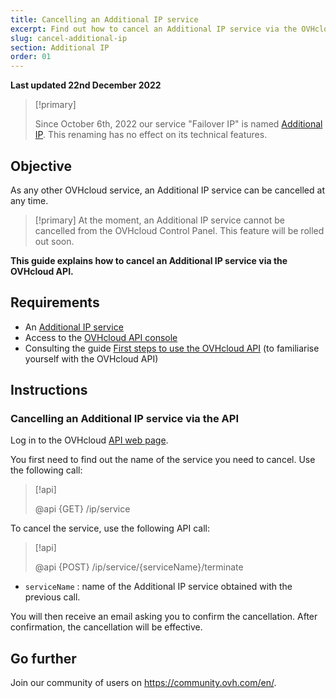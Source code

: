 ```yaml
---
title: Cancelling an Additional IP service
excerpt: Find out how to cancel an Additional IP service via the OVHcloud API
slug: cancel-additional-ip
section: Additional IP
order: 01
---
```


**Last updated 22nd December 2022**

> [!primary]
>
> Since October 6th, 2022 our service "Failover IP" is named [Additional IP](https://www.ovhcloud.com/en/network/additional-ip/). This renaming has no effect on its technical features.
>

## Objective

As any other OVHcloud service, an Additional IP service can be cancelled at any time.

> [!primary]
> At the moment, an Additional IP service cannot be cancelled from the OVHcloud Control Panel. This feature will be rolled out soon.
>

**This guide explains how to cancel an Additional IP service via the OVHcloud API.**

## Requirements

- An [Additional IP service](https://www.ovhcloud.com/en/network/additional-ip/)
- Access to the [OVHcloud API console](https://ca.api.ovh.com/)
- Consulting the guide [First steps to use the OVHcloud API](https://docs.ovh.com/us/en/api/first-steps-with-ovh-api/) (to familiarise yourself with the OVHcloud API)

## Instructions

### Cancelling an Additional IP service via the API

Log in to the OVHcloud [API web page](https://ca.api.ovh.com/).

You first need to find out the name of the service you need to cancel. Use the following call:

> [!api]
>
> @api {GET} /ip/service
>

To cancel the service, use the following API call:

> [!api]
>
> @api {POST} /ip/service/{serviceName}/terminate
>

- `serviceName` : name of the Additional IP service obtained with the previous call.

You will then receive an email asking you to confirm the cancellation. After confirmation, the cancellation will be effective.

## Go further

Join our community of users on <https://community.ovh.com/en/>.
